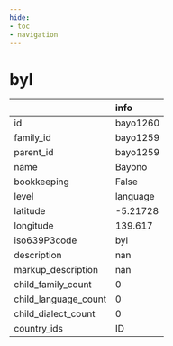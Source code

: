 ```yaml
---
hide:
- toc
- navigation
---
```

# byl
|                      | info     |
|:---------------------|:---------|
| id                   | bayo1260 |
| family_id            | bayo1259 |
| parent_id            | bayo1259 |
| name                 | Bayono   |
| bookkeeping          | False    |
| level                | language |
| latitude             | -5.21728 |
| longitude            | 139.617  |
| iso639P3code         | byl      |
| description          | nan      |
| markup_description   | nan      |
| child_family_count   | 0        |
| child_language_count | 0        |
| child_dialect_count  | 0        |
| country_ids          | ID       |